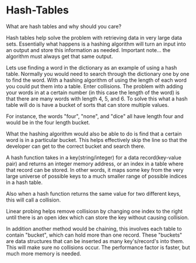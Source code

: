 # Hash-Tables

What are hash tables and why should you care?

Hash tables help solve the problem with retrieving data in very large data sets. Essentially what happens is a hashing algorithm will turn an input into an output and store this information as needed. Important note... the algorithm must always get that same output. 

Lets use finding a word in the dictionary as an example of using a hash table. Normally you would need to search through the dictionary one by one to find the word. With a hashing algorithm of using the length of each word you could put them into a table. 
Enter collisions. The problem with adding your words in at a certain number (in this case the length of the word) is that there are many words with length 4, 5, and 6. To solve this what a hash table will do is have a bucket of sorts that can store multiple values.

For instance, the words "four", "none", and "dice" all have length four and would be in the four length bucket.

What the hashing algorithm would also be able to do is find that a certain word is in a particular bucket. This helps effectively skip the line so that the developer can get to the correct bucket and search there.


A hash function takes in a key(string/integer) for a data record(key-value pair) and returns an integer memory address, or an index in a table where that record can be stored. In other words, it maps some key from the very large universe of possible keys to a much smaller range of possible indices in a hash table.

Also when a hash function returns the same value for two different keys, this will call a collision.

Linear probing helps remove collisiosn by changing one index to the right until there is an open idex which can store the key without causing collision.

In addition another method would be chaining, this involves each table to contain "bucket", which can hold more than one record. These "buckets" are data structures that can be inserted as many key's/record's into them. This will make sure no collisions occur. The performance factor is faster, but much more memory is needed.
